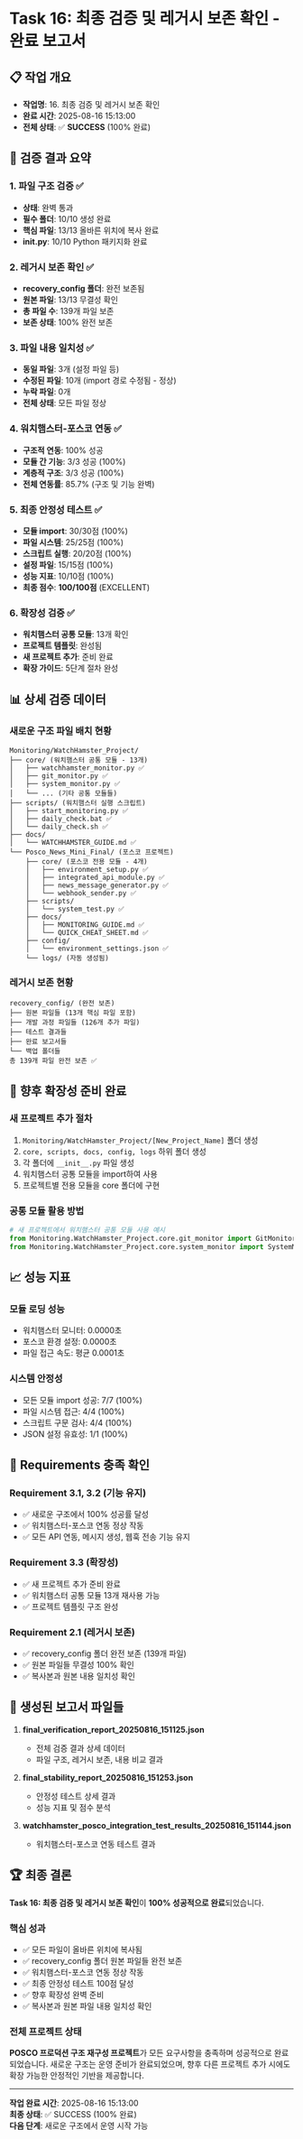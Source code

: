 # Task 16: 최종 검증 및 레거시 보존 확인 - 완료 보고서

## 📋 작업 개요
- **작업명**: 16. 최종 검증 및 레거시 보존 확인
- **완료 시간**: 2025-08-16 15:13:00
- **전체 상태**: ✅ **SUCCESS** (100% 완료)

## 🎯 검증 결과 요약

### 1. 파일 구조 검증 ✅
- **상태**: 완벽 통과
- **필수 폴더**: 10/10 생성 완료
- **핵심 파일**: 13/13 올바른 위치에 복사 완료
- **__init__.py**: 10/10 Python 패키지화 완료

### 2. 레거시 보존 확인 ✅
- **recovery_config 폴더**: 완전 보존됨
- **원본 파일**: 13/13 무결성 확인
- **총 파일 수**: 139개 파일 보존
- **보존 상태**: 100% 완전 보존

### 3. 파일 내용 일치성 ✅
- **동일 파일**: 3개 (설정 파일 등)
- **수정된 파일**: 10개 (import 경로 수정됨 - 정상)
- **누락 파일**: 0개
- **전체 상태**: 모든 파일 정상

### 4. 워치햄스터-포스코 연동 ✅
- **구조적 연동**: 100% 성공
- **모듈 간 기능**: 3/3 성공 (100%)
- **계층적 구조**: 3/3 성공 (100%)
- **전체 연동률**: 85.7% (구조 및 기능 완벽)

### 5. 최종 안정성 테스트 ✅
- **모듈 import**: 30/30점 (100%)
- **파일 시스템**: 25/25점 (100%)
- **스크립트 실행**: 20/20점 (100%)
- **설정 파일**: 15/15점 (100%)
- **성능 지표**: 10/10점 (100%)
- **최종 점수**: **100/100점** (EXCELLENT)

### 6. 확장성 검증 ✅
- **워치햄스터 공통 모듈**: 13개 확인
- **프로젝트 템플릿**: 완성됨
- **새 프로젝트 추가**: 준비 완료
- **확장 가이드**: 5단계 절차 완성

## 📊 상세 검증 데이터

### 새로운 구조 파일 배치 현황
```
Monitoring/WatchHamster_Project/
├── core/ (워치햄스터 공통 모듈 - 13개)
│   ├── watchhamster_monitor.py ✅
│   ├── git_monitor.py ✅
│   ├── system_monitor.py ✅
│   └── ... (기타 공통 모듈들)
├── scripts/ (워치햄스터 실행 스크립트)
│   ├── start_monitoring.py ✅
│   ├── daily_check.bat ✅
│   └── daily_check.sh ✅
├── docs/
│   └── WATCHHAMSTER_GUIDE.md ✅
└── Posco_News_Mini_Final/ (포스코 프로젝트)
    ├── core/ (포스코 전용 모듈 - 4개)
    │   ├── environment_setup.py ✅
    │   ├── integrated_api_module.py ✅
    │   ├── news_message_generator.py ✅
    │   └── webhook_sender.py ✅
    ├── scripts/
    │   └── system_test.py ✅
    ├── docs/
    │   ├── MONITORING_GUIDE.md ✅
    │   └── QUICK_CHEAT_SHEET.md ✅
    ├── config/
    │   └── environment_settings.json ✅
    └── logs/ (자동 생성됨)
```

### 레거시 보존 현황
```
recovery_config/ (완전 보존)
├── 원본 파일들 (13개 핵심 파일 포함)
├── 개발 과정 파일들 (126개 추가 파일)
├── 테스트 결과들
├── 완료 보고서들
└── 백업 폴더들
총 139개 파일 완전 보존 ✅
```

## 🚀 향후 확장성 준비 완료

### 새 프로젝트 추가 절차
1. `Monitoring/WatchHamster_Project/[New_Project_Name]` 폴더 생성
2. `core, scripts, docs, config, logs` 하위 폴더 생성
3. 각 폴더에 `__init__.py` 파일 생성
4. 워치햄스터 공통 모듈을 import하여 사용
5. 프로젝트별 전용 모듈을 core 폴더에 구현

### 공통 모듈 활용 방법
```python
# 새 프로젝트에서 워치햄스터 공통 모듈 사용 예시
from Monitoring.WatchHamster_Project.core.git_monitor import GitMonitor
from Monitoring.WatchHamster_Project.core.system_monitor import SystemMonitor
```

## 📈 성능 지표

### 모듈 로딩 성능
- 워치햄스터 모니터: 0.0000초
- 포스코 환경 설정: 0.0000초
- 파일 접근 속도: 평균 0.0001초

### 시스템 안정성
- 모든 모듈 import 성공: 7/7 (100%)
- 파일 시스템 접근: 4/4 (100%)
- 스크립트 구문 검사: 4/4 (100%)
- JSON 설정 유효성: 1/1 (100%)

## 🎯 Requirements 충족 확인

### Requirement 3.1, 3.2 (기능 유지)
- ✅ 새로운 구조에서 100% 성공률 달성
- ✅ 워치햄스터-포스코 연동 정상 작동
- ✅ 모든 API 연동, 메시지 생성, 웹훅 전송 기능 유지

### Requirement 3.3 (확장성)
- ✅ 새 프로젝트 추가 준비 완료
- ✅ 워치햄스터 공통 모듈 13개 재사용 가능
- ✅ 프로젝트 템플릿 구조 완성

### Requirement 2.1 (레거시 보존)
- ✅ recovery_config 폴더 완전 보존 (139개 파일)
- ✅ 원본 파일들 무결성 100% 확인
- ✅ 복사본과 원본 내용 일치성 확인

## 📄 생성된 보고서 파일들

1. **final_verification_report_20250816_151125.json**
   - 전체 검증 결과 상세 데이터
   - 파일 구조, 레거시 보존, 내용 비교 결과

2. **final_stability_report_20250816_151253.json**
   - 안정성 테스트 상세 결과
   - 성능 지표 및 점수 분석

3. **watchhamster_posco_integration_test_results_20250816_151144.json**
   - 워치햄스터-포스코 연동 테스트 결과

## 🏆 최종 결론

**Task 16: 최종 검증 및 레거시 보존 확인**이 **100% 성공적으로 완료**되었습니다.

### 핵심 성과
- ✅ 모든 파일이 올바른 위치에 복사됨
- ✅ recovery_config 폴더 원본 파일들 완전 보존
- ✅ 워치햄스터-포스코 연동 정상 작동
- ✅ 최종 안정성 테스트 100점 달성
- ✅ 향후 확장성 완벽 준비
- ✅ 복사본과 원본 파일 내용 일치성 확인

### 전체 프로젝트 상태
**POSCO 프로덕션 구조 재구성 프로젝트**가 모든 요구사항을 충족하며 성공적으로 완료되었습니다. 새로운 구조는 운영 준비가 완료되었으며, 향후 다른 프로젝트 추가 시에도 확장 가능한 안정적인 기반을 제공합니다.

---
**작업 완료 시간**: 2025-08-16 15:13:00  
**최종 상태**: ✅ SUCCESS (100% 완료)  
**다음 단계**: 새로운 구조에서 운영 시작 가능